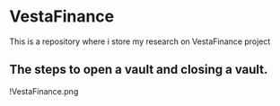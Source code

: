 # VestaFinance
This is a repository where i store my research on VestaFinance project

## The steps to open a vault and closing a vault.
!VestaFinance.png

